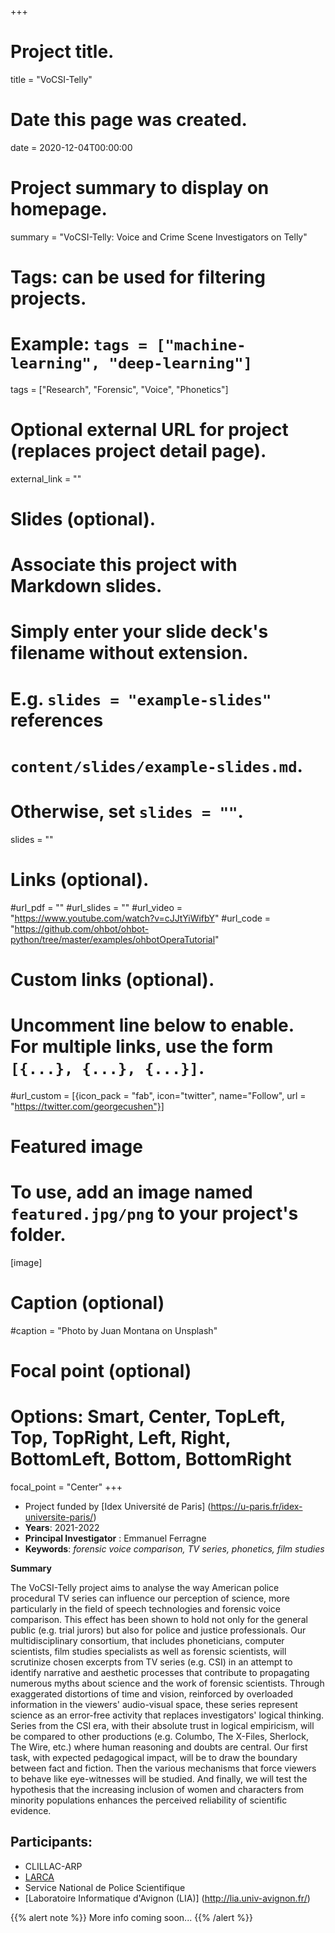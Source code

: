 +++
# Project title.
title = "VoCSI-Telly"

# Date this page was created.
date = 2020-12-04T00:00:00

# Project summary to display on homepage.
summary = "VoCSI-Telly: Voice and Crime Scene Investigators on Telly"

# Tags: can be used for filtering projects.
# Example: `tags = ["machine-learning", "deep-learning"]`
tags = ["Research", "Forensic", "Voice", "Phonetics"]

# Optional external URL for project (replaces project detail page).
external_link = ""

# Slides (optional).
#   Associate this project with Markdown slides.
#   Simply enter your slide deck's filename without extension.
#   E.g. `slides = "example-slides"` references 
#   `content/slides/example-slides.md`.
#   Otherwise, set `slides = ""`.
slides = ""

# Links (optional).
#url_pdf = ""
#url_slides = ""
#url_video = "https://www.youtube.com/watch?v=cJJtYiWifbY"
#url_code = "https://github.com/ohbot/ohbot-python/tree/master/examples/ohbotOperaTutorial"

# Custom links (optional).
#   Uncomment line below to enable. For multiple links, use the form `[{...}, {...}, {...}]`.
#url_custom = [{icon_pack = "fab", icon="twitter", name="Follow", url = "https://twitter.com/georgecushen"}]

# Featured image
# To use, add an image named `featured.jpg/png` to your project's folder. 
[image]
  # Caption (optional)
  #caption = "Photo by Juan Montana on Unsplash"
  
  # Focal point (optional)
  # Options: Smart, Center, TopLeft, Top, TopRight, Left, Right, BottomLeft, Bottom, BottomRight
  focal_point = "Center"
+++
- Project funded by [Idex Université de Paris] (https://u-paris.fr/idex-universite-paris/)
- **Years**: 2021-2022
- **Principal Investigator** : Emmanuel Ferragne
- **Keywords**: *forensic voice comparison, TV series, phonetics, film studies*


**Summary**

The VoCSI-Telly project aims to analyse the way American police procedural TV series can influence our perception of science, more particularly in the field of speech technologies and forensic voice comparison. This effect has been shown to hold not only for the general public (e.g. trial jurors) but also for police and justice professionals. Our multidisciplinary consortium, that includes phoneticians, computer scientists, film studies specialists as well as forensic scientists, will scrutinize chosen excerpts from TV series (e.g. CSI) in an attempt to identify narrative and aesthetic processes that contribute to propagating numerous myths about science and the work of forensic scientists. Through exaggerated distortions of time and vision, reinforced by overloaded information in the viewers' audio-visual space, these series represent science as an error-free activity that replaces investigators' logical thinking. Series from the CSI era, with their absolute trust in logical empiricism, will be compared to other productions (e.g. Columbo, The X-Files, Sherlock, The Wire, etc.) where human reasoning and doubts are central. Our first task, with expected pedagogical impact, will be to draw the boundary between fact and fiction. Then the various mechanisms that force viewers to behave like eye-witnesses will be studied. And finally, we will test the hypothesis that the increasing inclusion of women and characters from minority populations enhances the perceived reliability of scientific evidence. 

## Participants:
- CLILLAC-ARP
- [LARCA](http://www.larca.univ-paris-diderot.fr/en/home/)
- Service National de Police Scientifique
- [Laboratoire Informatique d'Avignon (LIA)] (http://lia.univ-avignon.fr/)



{{% alert note %}}
More info coming soon...
{{% /alert %}}